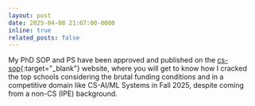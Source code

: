 ```yaml
---
layout: post
date: 2025-04-08 21:07:00-0000
inline: true
related_posts: false
---
```


My PhD SOP and PS have been approved and published on the [cs-sop](https://cs-sop.notion.site/e329db29d825467e84f23a00dcaced54?v=25643eb6365a420d87c2f44cffdaa98b&p=1cc8b1bdf3c48045b424f7f61eff9321&pm=c){:target="_blank"} website, where you will get to know how I cracked the top schools considering the brutal funding conditions and in a competitive domain like CS-AI/ML Systems in Fall 2025, despite coming from a non-CS (IPE) background.